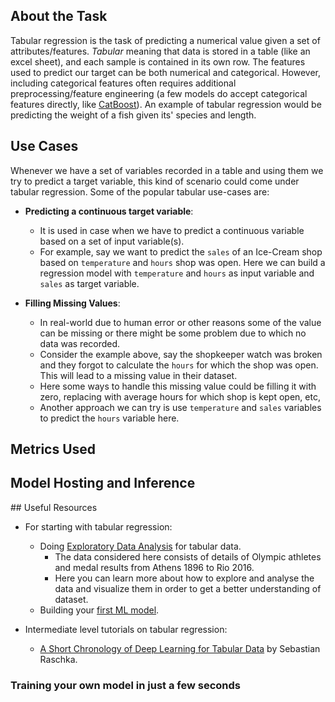 ## About the Task

Tabular regression is the task of predicting a numerical value given a set of attributes/features. *Tabular* meaning that data is stored in a table (like an excel sheet), and each sample is contained in its own row. The features used to predict our target can be both numerical and categorical. However, including categorical features often requires additional preprocessing/feature engineering (a few models do accept categorical features directly, like [CatBoost](https://catboost.ai/)). An example of tabular regression would be predicting the weight of a fish given its' species and length.

## Use Cases
Whenever we have a set of variables recorded in a table and using them we try to predict a target variable, this kind of scenario could come under tabular regression. Some of the popular tabular use-cases are:

- **Predicting a continuous target variable**: 
  - It is used in case when we have to predict a continuous variable based on a set of input variable(s).
  - For example, say we want to predict the `sales` of an Ice-Cream shop based on `temperature` and `hours` shop was open. Here we can build a regression model with `temperature` and `hours` as input variable and `sales` as target variable.

- **Filling Missing Values**:
  - In real-world due to human error or other reasons some of the value can be missing or there might be some problem due to which no data was recorded. 
  - Consider the example above, say the shopkeeper watch was broken and they forgot to calculate the `hours` for which the shop was open. This will lead to a missing value in their dataset.
  - Here some ways to handle this missing value could be filling it with zero, replacing with average hours for which shop is kept open, etc,
  - Another approach we can try is use `temperature` and `sales` variables to predict the `hours` variable here.

## Metrics Used


## Model Hosting and Inference



## Useful Resources

- For starting with tabular regression:
    - Doing [Exploratory Data Analysis](https://neptune.ai/blog/exploratory-data-analysis-for-tabular-data) for tabular data. 
      - The data considered here consists of details of Olympic athletes and medal results from Athens 1896 to Rio 2016. 
      - Here you can learn more about how to explore and analyse the data and visualize them in order to get a better understanding of dataset.
    - Building your [first ML model](https://www.kaggle.com/code/dansbecker/your-first-machine-learning-model).

- Intermediate level tutorials on tabular regression:
    - [A Short Chronology of Deep Learning for Tabular Data](https://sebastianraschka.com/blog/2022/deep-learning-for-tabular-data.html) by Sebastian Raschka.

### Training your own model in just a few seconds
